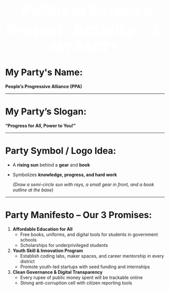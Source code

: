   <div style = "text-align: center;"><span style = "animation: fadeInUp 0.7s ease-in-out; font-weight: bold;"><span style="text-shadow: 0 0 13px rgb(255,255,255), 0 0 2px rgb(255,255,255); font-size: 50; font-weight: 1000; padding: 3px; padding-right: 10px; padding-left: 10px; border-radius: 7px; color: rgb(255,255,255);">Political Science Project: Activity - 2</span></span></div>

<div style = "text-align: center;"><span style = "animation: fadeInUp 0.7s ease-in-out; font-weight: bold;"><span style="text-shadow: 0 0 7px rgb(255,255,255), 0 0 1px rgb(255,255,255); font-size: 40; font-weight: 1000; padding: 3px; padding-right: 10px; padding-left: 10px; border-radius: 7px; color: rgb(255,255,255);">MY PARTY</span></span></div>

# My Party's Name:

**People’s Progressive Alliance (PPA)**

---

# My Party’s Slogan:

**“Progress for All, Power to You!”**

---

# Party Symbol / Logo Idea:

- A **rising sun** behind a **gear** and **book**
    
- Symbolizes **knowledge, progress, and hard work**
    
    _(Draw a semi-circle sun with rays, a small gear in front, and a book outline at the base)_
    

---

# Party Manifesto – Our 3 Promises:

1. **Affordable Education for All**
    - Free books, uniforms, and digital tools for students in government schools
    - Scholarships for underprivileged students
2. **Youth Skill & Innovation Program**
    - Establish coding labs, maker spaces, and career mentorship in every district
    - Promote youth-led startups with seed funding and internships
3. **Clean Governance & Digital Transparency**
    - Every rupee of public money spent will be trackable online
    - Strong anti-corruption cell with citizen reporting tools